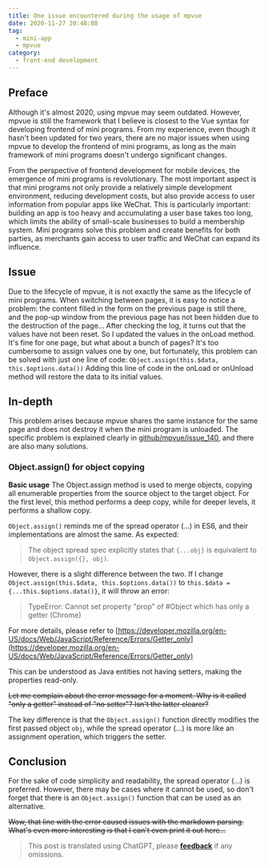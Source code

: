 ```yaml
---
title: One issue encountered during the usage of mpvue
date: 2020-11-27 20:48:08
tag:
  - mini-app
  - mpvue
category:
  - front-end development
---
```


## Preface

Although it's almost 2020, using mpvue may seem outdated. However, mpvue is still the framework that I believe is closest to the Vue syntax for developing frontend of mini programs. From my experience, even though it hasn't been updated for two years, there are no major issues when using mpvue to develop the frontend of mini programs, as long as the main framework of mini programs doesn't undergo significant changes.

From the perspective of frontend development for mobile devices, the emergence of mini programs is revolutionary. The most important aspect is that mini programs not only provide a relatively simple development environment, reducing development costs, but also provide access to user information from popular apps like WeChat. This is particularly important: building an app is too heavy and accumulating a user base takes too long, which limits the ability of small-scale businesses to build a membership system. Mini programs solve this problem and create benefits for both parties, as merchants gain access to user traffic and WeChat can expand its influence.

## Issue

Due to the lifecycle of mpvue, it is not exactly the same as the lifecycle of mini programs. When switching between pages, it is easy to notice a problem: the content filled in the form on the previous page is still there, and the pop-up window from the previous page has not been hidden due to the destruction of the page... After checking the log, it turns out that the values have not been reset. So I updated the values in the onLoad method. It's fine for one page, but what about a bunch of pages?
It's too cumbersome to assign values one by one, but fortunately, this problem can be solved with just one line of code:
`Object.assign(this.$data, this.$options.data())`
Adding this line of code in the onLoad or onUnload method will restore the data to its initial values.

## In-depth

This problem arises because mpvue shares the same instance for the same page and does not destroy it when the mini program is unloaded. The specific problem is explained clearly in [github/mpvue/issue_140](https://github.com/Meituan-Dianping/mpvue/issues/140), and there are also many solutions.

### Object.assign() for object copying

**Basic usage**
The Object.assign method is used to merge objects, copying all enumerable properties from the source object to the target object.
For the first level, this method performs a deep copy, while for deeper levels, it performs a shallow copy.

`Object.assign()` reminds me of the spread operator (...) in ES6, and their implementations are almost the same. As expected:

> The object spread spec explicitly states that `{...obj}` is equivalent to `Object.assign({}, obj)`.

However, there is a slight difference between the two. If I change `Object.assign(this.$data, this.$options.data())` to `this.$data = {...this.$options.data()}`, it will throw an error:

> TypeError: Cannot set property "prop" of #Object which has only a getter (Chrome)

For more details, please refer to [https://developer.mozilla.org/en-US/docs/Web/JavaScript/Reference/Errors/Getter_only](https://developer.mozilla.org/en-US/docs/Web/JavaScript/Reference/Errors/Getter_only)

This can be understood as Java entities not having setters, making the properties read-only.

~~Let me complain about the error message for a moment. Why is it called "only a getter" instead of "no setter"? Isn't the latter clearer?~~

The key difference is that the `Object.assign()` function directly modifies the first passed object `obj`, while the spread operator (...) is more like an assignment operation, which triggers the setter.

## Conclusion

For the sake of code simplicity and readability, the spread operator (...) is preferred. However, there may be cases where it cannot be used, so don't forget that there is an `Object.assign()` function that can be used as an alternative.

~~Wow, that line with the error caused issues with the markdown parsing. What's even more interesting is that I can't even print it out here...~~

> This post is translated using ChatGPT, please [**feedback**](https://github.com/linyuxuanlin/Wiki_MkDocs/issues/new) if any omissions.
